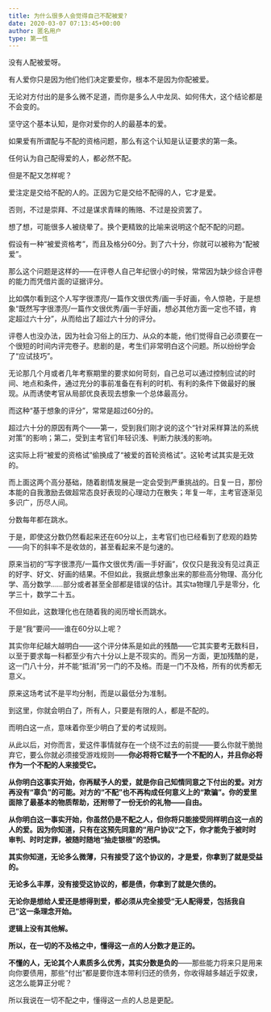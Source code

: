 ```yaml
---
title: 为什么很多人会觉得自己不配被爱?
date: 2020-03-07 07:13:45+00:00
author: 匿名用户
type: 第一性
---
```

没有人配被爱呀。

有人爱你只是因为他们他们决定要爱你，根本不是因为你配被爱。

无论对方付出的是多么微不足道，而你是多么人中龙凤、如何伟大，这个结论都是不会变的。

坚守这个基本认知，是你对爱你的人的最基本的爱。

如果爱有所谓配与不配的资格问题，那么有这个认知是认证要求的第一条。

任何认为自己配得爱的人，都必然不配。

但是不配又怎样呢？

爱注定是交给不配的人的。正因为它是交给不配得的人，它才是爱。

否则，不过是崇拜、不过是谋求青睐的贿赂、不过是投资罢了。

想了想，可能很多人被绕晕了。换个更精致的比喻来说明这个配不配的问题。

假设有一种“被爱资格考”，而且及格分60分。到了六十分，你就可以被称为“配被爱”。

那么这个问题是这样的——在评卷人自己年纪很小的时候，常常因为缺少综合评卷的能力而凭借片面的证据评分。

比如偶尔看到这个人写字很漂亮/一篇作文很优秀/画一手好画，令人惊艳，于是想象“既然写字很漂亮/一篇作文很优秀/画一手好画，想必其他方面一定也不错，肯定超过六十分”，从而给出了超过六十分的评分。

评卷人也没办法，因为社会习俗上的压力、从众的本能，他们觉得自己必须要在一个很短的时间内评完卷子。悲剧的是，考生们非常明白这个问题。所以纷纷学会了“应试技巧”。

无论那几个月或者几年考察期里的要求如何苛刻，自己总可以通过控制应试的时间、地点和条件，通过充分的事前准备在有利的时机、有利的条件下做最好的展现。从而诱使考官从局部优良表现去想象一个总体最高分。

而这种“基于想象的评分”，常常是超过60分的。

超过六十分的原因有两个——第一，受到我们刚才说的这个“针对采样算法的系统对策”的影响；第二，受到主考官们年轻识浅、判断力肤浅的影响。

这实际上将“被爱的资格试”偷换成了“被爱的首轮资格试”。这轮考试其实是无效的。

而上面这两个高分基础，随着剧情发展是一定会受到严重挑战的。日复一日，那份本能的自我激励去做超常态良好表现的心理动力在散失；年复一年，主考官逐渐见多识广，历尽人间。

分数每年都在跳水。

于是，即使这分数仍然看起来还在60分以上，主考官们也已经看到了悲观的趋势——向下的斜率不是收敛的，甚至看起来不是匀速的。

原来当初的“写字很漂亮/一篇作文很优秀/画一手好画”，仅仅只是我没有见过真正的好字、好文、好画的结果。不但如此，我据此想象出来的那些高分物理、高分化学、高分数学……部分或者甚至全部都是错误的估计。其实ta物理几乎是零分，化学三十，数学二十五。

不但如此，这数理化也在随着我的阅历增长而跳水。

于是“我”要问——谁在60分以上呢？

其实你年纪越大越明白——这个评分体系是如此的残酷——它其实要考无数科目，以至于要求每一科都至少有六十分以上是不现实的。而另一方面，更加残酷的是，这一门八十分，并不能“抵消”另一门的不及格。而是一门不及格，所有的优秀都无意义。

原来这场考试不是平均分制，而是以最低分为准制。

到这里，你就会明白了，所有人，只要是有限的人，都是不配的。

而明白这一点，意味着你至少明白了爱的考试规则。

从此以后，对你而言，爱这件事情就存在一个绕不过去的前提——要么你就干脆抛弃它，要么你就必须接受游戏规则——**你必将将它赋予一个不配的人，并且你必将作为一个不配的人来接受它。**

**从你明白这事实开始，你再赋予人的爱，就是你自己知情同意之下付出的爱。对方再没有“辜负”的可能。对方的“不配”也不再构成任何意义上的“欺骗”。你的爱里面除了最基本的物质帮助，还附带了一份无价的礼物——自由。**

**从你明白这一事实开始，你虽然仍是不配之人，但你将只能接受同样明白这一点的人的爱。因为你知道，只有在这预先同意的“用户协议“之下，你才能免于被时时审判、时时定罪，被随时随地“抽走银根”的恐惧。**

**其实你知道，无论多么微薄，只有接受了这个协议的，才是爱，你拿到了就是受益的。**

**无论多么丰厚，没有接受这协议的，都是债，你拿到了就是欠债的。**

**无论你是想给人爱还是想得到爱，都必须从完全接受“无人配得爱，包括我自己”这一条理念开始。**

**逻辑上没有其他解。**

**所以，在一切的不及格之中，懂得这一点的人分数才是正的。**

**不懂的人，无论其个人素质多么优秀，其实分数是负的**——那些能力将来只是用来向你要债用，那些“付出”都是要你连本带利归还的债务，你收得越多越近乎奴隶，这怎么能算正分呢？

所以我说在一切不配之中，懂得这一点的人总是更配。



